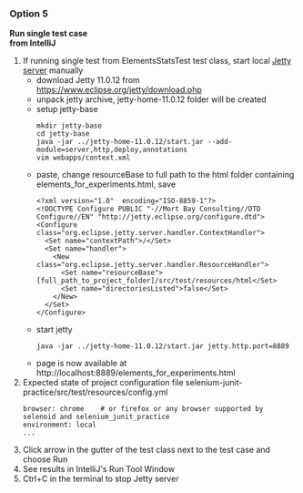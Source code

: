 ### Option 5
**Run single test case<br>
from IntelliJ**

1. If running single test from ElementsStatsTest test class, start local [Jetty server](https://happycoding.io/tutorials/java-server/jetty-setup) manually
    - download Jetty 11.0.12 from https://www.eclipse.org/jetty/download.php
    - unpack jetty archive, jetty-home-11.0.12 folder will be created
    - setup jetty-base
      ```
      mkdir jetty-base
      cd jetty-base
      java -jar ../jetty-home-11.0.12/start.jar --add-module=server,http,deploy,annotations
      vim webapps/context.xml
      ```
    - paste, change resourceBase to full path to the html folder containing elements_for_experiments.html, save
      ```
      <?xml version="1.0"  encoding="ISO-8859-1"?>
      <!DOCTYPE Configure PUBLIC "-//Mort Bay Consulting//DTD Configure//EN" "http://jetty.eclipse.org/configure.dtd">
      <Configure class="org.eclipse.jetty.server.handler.ContextHandler">
        <Set name="contextPath">/</Set>
        <Set name="handler">
          <New class="org.eclipse.jetty.server.handler.ResourceHandler">
            <Set name="resourceBase">[full_path_to_project_folder]/src/test/resources/html</Set>
            <Set name="directoriesListed">false</Set>
          </New>
        </Set>
      </Configure>
      ```
    - start jetty
      ```
      java -jar ../jetty-home-11.0.12/start.jar jetty.http.port=8889
      ```
    - page is now available at http://localhost:8889/elements_for_experiments.html
2. Expected state of project configuration file selenium-junit-practice/src/test/resources/config.yml
   ```
   browser: chrome    # or firefox or any browser supported by selenoid and selenium_junit_practice 
   environment: local
   ...
   ```
3. Click arrow in the gutter of the test class next to the test case and choose Run
4. See results in IntelliJ's Run Tool Window
5. Ctrl+C in the terminal to stop Jetty server